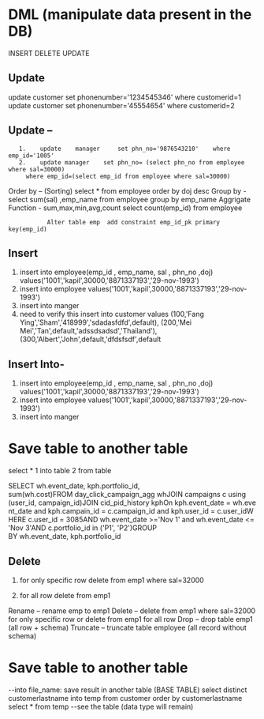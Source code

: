 # DML (manipulate data present in the DB)
INSERT
DELETE
UPDATE

## Update
update customer set phonenumber='1234545346' where
customerid=1
update customer set phonenumber='45554654' where
customerid=2
## Update –
       1.    update    manager     set phn_no='9876543210'    where emp_id='1005'
       2.    update manager    set phn_no= (select phn_no from employee where sal=30000)
         where emp_id=(select emp_id from employee where sal=30000)
Order by – (Sorting)  select * from  employee order by doj  desc
Group by - select sum(sal) ,emp_name from employee group by emp_name
Aggrigate Function -    sum,max,min,avg,count
                                        select count(emp_id) from employee


               Alter table emp  add constraint emp_id_pk primary key(emp_id)

## Insert
1.	insert into employee(emp_id , emp_name,  sal , phn_no ,doj) values('1001','kapil',30000,'8871337193','29-nov-1993')
2.	insert into employee  values('1001','kapil',30000,'8871337193','29-nov-1993')
3.	insert into manger 
4. need to verify this
insert into customer values
(100,'Fang Ying','Sham','418999','sdadasfdfd',default),
(200,'Mei Mei','Tan',default,'adssdsadsd','Thailand'),
(300,'Albert','John',default,'dfdsfsdf',default

## Insert Into-
1.	insert into employee(emp_id , emp_name,  sal , phn_no ,doj) values('1001','kapil',30000,'8871337193','29-nov-1993')
2.	insert into employee  values('1001','kapil',30000,'8871337193','29-nov-1993')
3.	insert into manger 


# Save table to another table
select *  1 into table 2 from table

SELECT wh.event_date, kph.portfolio_id, sum(wh.cost)FROM day_click_campaign_agg whJOIN campaigns c using (user_id, campaign_id)JOIN cid_pid_history kphOn kph.event_date = wh.event_date and kph.campain_id = c.campaign_id and kph.user_id = c.user_idWHERE c.user_id = 3085AND wh.event_date >='Nov 1' and wh.event_date <= 'Nov 3'AND c.portfolio_id in ('P1', 'P2')GROUP BY wh.event_date, kph.portfolio_id


## Delete 
1. for only specific row
delete from emp1 where sal=32000 

2. for all row
delete from emp1 

Rename – rename  emp to emp1 
Delete – delete from emp1 where sal=32000 for only specific row or delete from emp1 for all row
Drop – drop table emp1 (all row + schema)
Truncate – truncate table employee (all record without schema)

# Save table to another table
--into file_name: save result in another table (BASE TABLE)
select distinct customerlastname into temp 
from customer
order by customerlastname 
select * from temp --see the table (data type will remain)